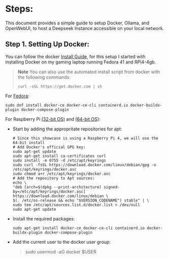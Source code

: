 # Steps:
This document provides a simple guide to setup Docker, Ollama, and OpenWebUI, to host a Deepseek Instance accessible on your local network.

## Step 1. Setting Up Docker:
You can follow the docker [Install Guide](https://docs.docker.com/engine/install/), for this setup I started with installing Docker on my gaming laptop running Fedora 41 and RPi4-4gb.

> **Note**
> You can also use the automated install script from docker with the following commands:
> ```
> curl -sSL https://get.docker.com | sh
> ```

For [Fedora](https://docs.docker.com/engine/install/fedora/):
```
sudo dnf install docker-ce docker-ce-cli containerd.io docker-buildx-plugin docker-compose-plugin
```

For Raspberry Pi [(32-bit OS)](https://docs.docker.com/engine/install/raspberry-pi-os/) and [(64-bit OS)](https://docs.docker.com/engine/install/debian/):
- Start by adding the appropritate repositories for apt:
  ```
  # Since this showcase is using a Raspberry Pi 4, we will use the 64-bit install
  # Add Docker's official GPG key:
  sudo apt-get update
  sudo apt-get install ca-certificates curl
  sudo install -m 0755 -d /etc/apt/keyrings
  sudo curl -fsSL https://download.docker.com/linux/debian/gpg -o /etc/apt/keyrings/docker.asc
  sudo chmod a+r /etc/apt/keyrings/docker.asc
  # Add the repository to Apt sources:
  echo \
  "deb [arch=$(dpkg --print-architecture) signed-by=/etc/apt/keyrings/docker.asc] https://download.docker.com/linux/debian \
  $(. /etc/os-release && echo "$VERSION_CODENAME") stable" | \
  sudo tee /etc/apt/sources.list.d/docker.list > /dev/null
  sudo apt-get update
  ```
- Install the required packages:
  ```
  sudo apt-get install docker-ce docker-ce-cli containerd.io docker-buildx-plugin docker-compose-plugin
  ```
- Add the current user to the docker user group:
  > sudo usermod -aG docker $USER

  

